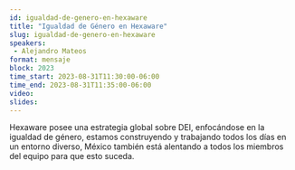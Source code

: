 ```yaml
---
id: igualdad-de-genero-en-hexaware
title: "Igualdad de Género en Hexaware"
slug: igualdad-de-genero-en-hexaware
speakers:
 - Alejandro Mateos
format: mensaje
block: 2023
time_start: 2023-08-31T11:30:00-06:00
time_end: 2023-08-31T11:35:00-06:00
video:
slides:
---
```



Hexaware posee una estrategia global sobre DEI, enfocándose en la igualdad de género, estamos construyendo y trabajando todos los días en un entorno diverso, México también está alentando a todos los miembros del equipo para que esto suceda.